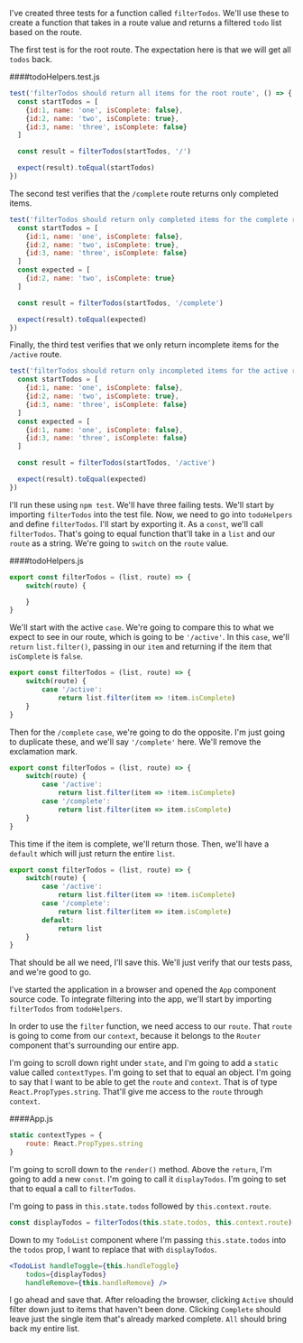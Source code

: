 I've created three tests for a function called `filterTodos`. We'll use these to create a function that takes in a route value and returns a filtered `todo` list based on the route.

The first test is for the root route. The expectation here is that we will get all `todos` back. 

####todoHelpers.test.js
```jsx
test('filterTodos should return all items for the root route', () => {
  const startTodos = [
    {id:1, name: 'one', isComplete: false},
    {id:2, name: 'two', isComplete: true},
    {id:3, name: 'three', isComplete: false}
  ]

  const result = filterTodos(startTodos, '/')

  expect(result).toEqual(startTodos)
})
```

The second test verifies that the `/complete` route returns only completed items. 

```jsx
test('filterTodos should return only completed items for the complete route', () => {
  const startTodos = [
    {id:1, name: 'one', isComplete: false},
    {id:2, name: 'two', isComplete: true},
    {id:3, name: 'three', isComplete: false}
  ]
  const expected = [
    {id:2, name: 'two', isComplete: true}
  ]

  const result = filterTodos(startTodos, '/complete')

  expect(result).toEqual(expected)
})
```

Finally, the third test verifies that we only return incomplete items for the `/active` route.

```jsx
test('filterTodos should return only incompleted items for the active route', () => {
  const startTodos = [
    {id:1, name: 'one', isComplete: false},
    {id:2, name: 'two', isComplete: true},
    {id:3, name: 'three', isComplete: false}
  ]
  const expected = [
    {id:1, name: 'one', isComplete: false},
    {id:3, name: 'three', isComplete: false}
  ]

  const result = filterTodos(startTodos, '/active')

  expect(result).toEqual(expected)
})
```

I'll run these using `npm test`. We'll have three failing tests. We'll start by importing `filterTodos` into the test file. Now, we need to go into `todoHelpers` and define `filterTodos`. I'll start by exporting it. As a `const`, we'll call `filterTodos`. That's going to equal function that'll take in a `list` and our `route` as a string. We're going to `switch` on the `route` value.

####todoHelpers.js
```jsx
export const filterTodos = (list, route) => {
    switch(route) {

    }
}
```

We'll start with the active `case`. We're going to compare this to what we expect to see in our route, which is going to be `'/active'`. In this `case`, we'll `return` `list.filter()`, passing in our `item` and returning if the item that `isComplete` is `false`. 

```jsx
export const filterTodos = (list, route) => {
    switch(route) {
        case '/active':
            return list.filter(item => !item.isComplete)
    }
}
```

Then for the `/complete` `case`, we're going to do the opposite.
I'm just going to duplicate these, and we'll say `'/complete'` here. We'll remove the exclamation mark. 

```jsx
export const filterTodos = (list, route) => {
    switch(route) {
        case '/active':
            return list.filter(item => !item.isComplete)
        case '/complete':
            return list.filter(item => item.isComplete)
    }
}
```

This time if the item is complete, we'll return those. Then, we'll have a `default` which will just return the entire `list`.

```jsx
export const filterTodos = (list, route) => {
    switch(route) {
        case '/active':
            return list.filter(item => !item.isComplete)
        case '/complete':
            return list.filter(item => item.isComplete)
        default: 
            return list
    }
}
```

That should be all we need, I'll save this. We'll just verify that our tests pass, and we're good to go.

I've started the application in a browser and opened the `App` component source code. To integrate filtering into the app, we'll start by importing `filterTodos` from `todoHelpers`.

In order to use the `filter` function, we need access to our `route`. That `route` is going to come from our `context`, because it belongs to the `Router` component that's surrounding our entire app.

I'm going to scroll down right under `state`, and I'm going to add a `static` value called `contextTypes`. I'm going to set that to equal an object. I'm going to say that I want to be able to get the `route` and `context`. That is of type `React.PropTypes.string`. That'll give me access to the `route` through `context`.

####App.js
```jsx
static contextTypes = {
    route: React.PropTypes.string
}
```

I'm going to scroll down to the `render()` method. Above the `return`, I'm going to add a new `const`. I'm going to call it `displayTodos`. I'm going to set that to equal a call to `filterTodos`.

I'm going to pass in `this.state.todos` followed by `this.context.route`. 

```jsx
const displayTodos = filterTodos(this.state.todos, this.context.route)
```

Down to my `TodoList` component where I'm passing `this.state.todos` into the `todos` prop, I want to replace that with `displayTodos`.

```jsx
<TodoList handleToggle={this.handleToggle}
    todos={displayTodos}
    handleRemove={this.handleRemove} />
```

I go ahead and save that. After reloading the browser, clicking `Active` should filter down just to items that haven't been done. Clicking `Complete` should leave just the single item that's already marked complete. `All` should bring back my entire list.